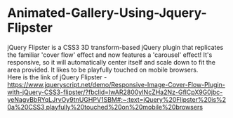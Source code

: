 # Animated-Gallery-Using-Jquery-Flipster
jQuery Flipster is a CSS3 3D transform-based jQuery plugin that replicates the familiar 'cover flow' effect and now features a 'carousel' effect! It's responsive, so it will automatically center itself and scale down to fit the area provided. It likes to be playfully touched on mobile browsers.    
Here is the link of jQuery Flipster - https://www.jqueryscript.net/demo/Responsive-Image-Cover-Flow-Plugin-with-jQuery-CSS3-flipster/?fbclid=IwAR2800yINcZHa2Nz-GflCpX9G0jbc-yeNagvBbRYqLJrvOy9tnUGHPV1SBM#:~:text=jQuery%20Flipster%20is%20a%20CSS3,playfully%20touched%20on%20mobile%20browsers
